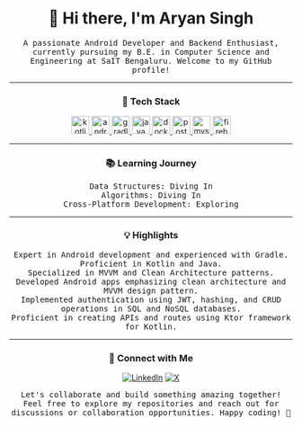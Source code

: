<h1 align="center">👋 Hi there, I'm Aryan Singh</h1>

<p align="center">
  <samp>
    A passionate Android Developer and Backend Enthusiast, currently pursuing my B.E. in Computer Science and Engineering at SaIT Bengaluru. Welcome to my GitHub profile!
  </samp>
</p>

---

<h3 align="center">🚀 Tech Stack</h3>

<p align="center">
  <a href="https://kotlinlang.org/">
    <img height="32" src="https://cdn.jsdelivr.net/gh/devicons/devicon/icons/kotlin/kotlin-original.svg" alt="kotlin"/>
  </a>
  <a href="https://developer.android.com">
    <img height="32" src="https://cdn.jsdelivr.net/gh/devicons/devicon/icons/android/android-original-wordmark.svg" alt="android"/>
  </a>
  <a href="https://gradle.org/">
    <img height="32" src="https://cdn.jsdelivr.net/gh/devicons/devicon/icons/gradle/gradle-original.svg" alt="gradle"/>
  </a>
  <a href="https://www.java.com/">
    <img height="32" src="https://cdn.jsdelivr.net/gh/devicons/devicon/icons/java/java-original.svg" alt="java"/>
  </a>
  <a href="https://www.docker.com/">
    <img height="32" src="https://cdn.jsdelivr.net/gh/devicons/devicon/icons/docker/docker-original.svg" alt="docker"/>
  </a>
  <a href="https://www.postgresql.org/">
    <img height="32" src="https://cdn.jsdelivr.net/gh/devicons/devicon/icons/postgresql/postgresql-original.svg" alt="postgresql"/>
  </a>
  <a href="https://www.mysql.com/">
    <img height="32" src="https://cdn.jsdelivr.net/gh/devicons/devicon/icons/mysql/mysql-original.svg" alt="mysql"/>
  </a>
  <a href="https://firebase.google.com/">
    <img height="32" src="https://cdn.jsdelivr.net/gh/devicons/devicon/icons/firebase/firebase-plain.svg" alt="firebase"/>
  </a>
  <!-- Add your other tech stack icons in the same way -->
</p>

---

<h3 align="center">📚 Learning Journey</h3>

<p align="center">
  <samp>
    Data Structures: Diving In
    <br/>
    Algorithms: Diving In
    <br/>
    Cross-Platform Development: Exploring
  </samp>
</p>

---

<h3 align="center">💡 Highlights</h3>

<p align="center">
  <samp>
    Expert in Android development and experienced with Gradle.
    <br/>
    Proficient in Kotlin and Java.
    <br/>
    Specialized in MVVM and Clean Architecture patterns.
    <br/>
    Developed Android apps emphasizing clean architecture and MVVM design pattern.
    <br/>
    Implemented authentication using JWT, hashing, and CRUD operations in SQL and NoSQL databases.
    <br/>
    Proficient in creating APIs and routes using Ktor framework for Kotlin.
  </samp>
</p>

---

<h3 align="center">🔗 Connect with Me</h3>

<p align="center">
  <a href="https://www.linkedin.com/in/singhtwenty2"><img src="https://img.shields.io/badge/-LinkedIn-black?style=flat-square&logo=linkedin" alt="LinkedIn"/></a>
  <a href="https://x.com/singhtwenty2"><img src="https://img.shields.io/badge/-X-black?style=flat-square&logo=x" alt="X"/></a>
</p>

<p align="center">
  <samp>
    Let's collaborate and build something amazing together! Feel free to explore my repositories and reach out for discussions or collaboration opportunities. Happy coding! 🚀
  </samp>
</p>